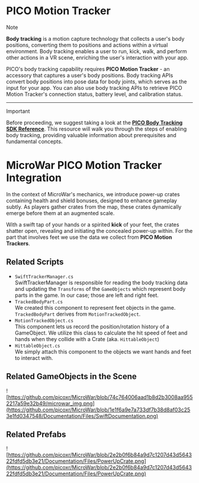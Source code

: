 # PICO Motion Tracker 
> [!NOTE]
> **Body tracking** is a motion capture technology that collects a user's body positions, converting them to positions and actions within a virtual environment. Body tracking enables a user to run, kick, walk, and perform other actions in a VR scene, enriching the user's interaction with your app.
>
> PICO's body tracking capability requires **PICO Motion Tracker** - an accessory that captures a user's body positions. Body tracking APIs convert body positions into pose data for body joints, which serves as the input for your app. You can also use body tracking APIs to retrieve PICO Motion Tracker's connection status, battery level, and calibration status.

---
> [!IMPORTANT]
> Before proceeding, we suggest taking a look at the **[PICO Body Tracking SDK Reference](https://developer-global.pico-interactive.com/document/unity/body-tracking/)**. This resource will walk you through the steps of enabling body tracking, providing valuable information about prerequisites and fundamental concepts.

# MicroWar PICO Motion Tracker Integration
In the context of MicroWar's mechanics, we introduce power-up crates containing health and shield bonuses, designed to enhance gameplay subtly.
As players gather crates from the map, these crates dynamically emerge before them at an augmented scale.
>
With a swift tap of your hands or a spirited **kick** of your feet, the crates shatter open, revealing and initiating the concealed power-up within.
For the part that involves feet we use the data we collect from **PICO Motion Trackers**.

## Related Scripts
- `SwiftTrackerManager.cs`<br>
  SwiftTrackerManager is responsible for reading the body tracking data and updating the `Transforms` of the `GameObjects` which represent body parts in the game. In our case; those are left and right feet.
- `TrackedBodyPart.cs` <br>
  We created this component to represent feet objects in the game. `TrackedBodyPart` derives from `MotionTrackedObject`.
- `MotionTrackedObject.cs` <br>
  This component lets us record the position/rotation history of a GameObject. We utilize this class to calculate the hit speed of feet and hands when they collide with a Crate (aka. `HittableObject`)
- `HittableObject.cs` <br>
  We simply attach this component to the objects we want hands and feet to interact with.

## Related GameObjects in the Scene
![https://github.com/picoxr/MicroWar/blob/74c764006aad1b8d2b3008aa9552217a59e32b49/microwar_img.png](https://github.com/picoxr/MicroWar/blob/1e1f6a9e7a733df7b38d8af03c253e1fd0347548/Documentation/Files/SwiftDocumentation.png)

## Related Prefabs
![https://github.com/picoxr/MicroWar/blob/2e2b0f6b84a9d7c1207d43d564322fdfd5db3e21/Documentation/Files/PowerUpCrate.png](https://github.com/picoxr/MicroWar/blob/2e2b0f6b84a9d7c1207d43d564322fdfd5db3e21/Documentation/Files/PowerUpCrate.png)
